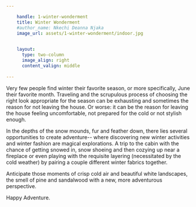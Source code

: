 ```yaml
---

    handle: 1-winter-wonderment
    title: Winter Wonderment
    #author_name: Nkechi Deanna Njaka
    image_url: assets/1-winter-wonderment/indoor.jpg
    

    layout:
      type: two-column
      image_align: right
      content_valign: middle
        
---
```


Very few people find winter their favorite season, or more specifically, June their favorite month. Traveling and the scrupulous process of choosing the right look appropriate for the season can be exhausting and sometimes the reason for not leaving the house. Or worse: it can be the reason for leaving the house feeling uncomfortable, not prepared for the cold or not stylish enough.

In the depths of the snow mounds, fur and feather down, there lies several opportunities to create adventure-- where discovering new winter activities and winter fashion are magical explorations. A trip to the cabin with the chance of getting snowed in, snow shoeing and then cozying up near a fireplace or even playing with the requisite layering (necessitated by the cold weather) by 
pairing a couple different winter fabrics together.

Anticipate those moments of crisp cold air and beautiful white landscapes, the smell of pine and sandalwood with a new, more adventurous perspective.

Happy Adventure.